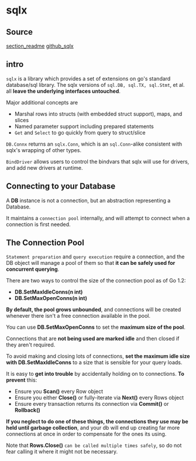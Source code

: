 # sqlx

## Source

[section_readme](https://pkg.go.dev/github.com/jmoiron/sqlx#section-readme)
[github_sqlx](http://jmoiron.github.io/sqlx/)

## intro

`sqlx` is a library which provides a set of extensions on go's standard database/sql library. The sqlx versions of `sql.DB, sql.TX, sql.Stmt`, et al. all **leave the underlying interfaces untouched**.

Major additional concepts are

- Marshal rows into structs (with embedded struct support), maps, and slices
- Named parameter support including prepared statements
- `Get` and `Select` to go quickly from query to struct/slice

`DB.Connx` returns an `sqlx.Conn`, which is an `sql.Conn`-alike consistent with sqlx's wrapping of other types.

`BindDriver` allows users to control the bindvars that sqlx will use for drivers, and add new drivers at runtime.

## Connecting to your Database

A **DB** instance is not a connection, but an abstraction representing a Database.

It maintains a `connection pool` internally, and will attempt to connect when a connection is first needed.

## The Connection Pool

`Statement preparation` and `query execution` require a connection, and the DB object will manage a pool of them so that **it can be safely used for concurrent querying**.

There are two ways to control the size of the connection pool as of Go 1.2:

- **DB.SetMaxIdleConns(n int)**
- **DB.SetMaxOpenConns(n int)**

**By default, the pool grows unbounded**, and connections will be created whenever there isn't a free connection available in the pool.

You can use **DB.SetMaxOpenConns** to set the **maximum size of the pool**.

Connections that are **not being used are marked idle** and then closed if they aren't required.

To avoid making and closing lots of connections, **set the maximum idle size with DB.SetMaxIdleConns** to a size that is sensible for your query loads.

It is easy to **get into trouble** by accidentally holding on to connections. **To prevent** this:

- Ensure you **Scan()** every Row object
- Ensure you either **Close()** or fully-iterate via **Next()** every Rows object
- Ensure every transaction returns its connection via **Commit()** or **Rollback()**

**If you neglect to do one of these things, the connections they use may be held until garbage collection**, and your db will end up creating far more connections at once in order to compensate for the ones its using.

Note that **Rows.Close()** `can be called multiple times safely`, so do not fear calling it where it might not be necessary.

